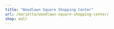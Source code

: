 ```yaml
---
title: "Woodlawn Square Shopping Center"
url: /marietta/woodlawn-square-shopping-center/
shop: mall
---
```


